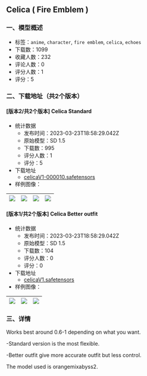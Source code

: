 ## Celica ( Fire Emblem )
### 一、模型概述

- 标签：`anime`, `character`, `fire emblem`, `celica`, `echoes`
- 下载数：1099
- 收藏人数：232
- 评论人数：0
- 评分人数：1
- 评分：5

### 二、下载地址（共2个版本）

#### [版本2/共2个版本] Celica Standard

- 统计数据
  - 发布时间：2023-03-23T18:58:29.042Z
  - 原始模型：SD 1.5
  - 下载数：995
  - 评分人数：1
  - 评分：5
- 下载地址
  - [celicaV1-000010.safetensors](https://civitai.com/api/download/models/28017)
- 样例图像：

| <img src="https://image.civitai.com/xG1nkqKTMzGDvpLrqFT7WA/76ff634b-4dfe-4a3d-c333-121168ec0100/width=450/314927.jpeg" /> | <img src="https://image.civitai.com/xG1nkqKTMzGDvpLrqFT7WA/af339590-7607-480f-c4a4-552eb9627100/width=450/314938.jpeg" /> | <img src="https://image.civitai.com/xG1nkqKTMzGDvpLrqFT7WA/cb029db0-5619-4eac-4ef2-9243b431b600/width=450/314937.jpeg" /> | <img src="https://image.civitai.com/xG1nkqKTMzGDvpLrqFT7WA/bad7cb95-5f91-472f-85ba-315c56d63c00/width=450/314936.jpeg" /> |
| ---- | ---- | ---- | ---- |

#### [版本1/共2个版本] Celica Better outfit

- 统计数据
  - 发布时间：2023-03-23T18:58:29.042Z
  - 原始模型：SD 1.5
  - 下载数：104
  - 评分人数：0
  - 评分：0
- 下载地址
  - [celicaV1.safetensors](https://civitai.com/api/download/models/28019)
- 样例图像：

| <img src="https://image.civitai.com/xG1nkqKTMzGDvpLrqFT7WA/2de61d17-85d6-476e-a17b-185f7f5bfb00/width=450/314957.jpeg" /> | <img src="https://image.civitai.com/xG1nkqKTMzGDvpLrqFT7WA/203b341a-f198-41b4-d404-df5993521d00/width=450/314956.jpeg" /> | <img src="https://image.civitai.com/xG1nkqKTMzGDvpLrqFT7WA/fe53a032-f6c4-48fe-4b56-9dcef2de4400/width=450/314955.jpeg" /> |
| ---- | ---- | ---- |


### 三、详情
<p>Works best around 0.6-1 depending on what you want.</p><p></p><p>-Standard version is the most flexible.</p><p>-Better outfit give more accurate outfit but less control.</p><p></p><p>The model used is orangemixabyss2.</p>